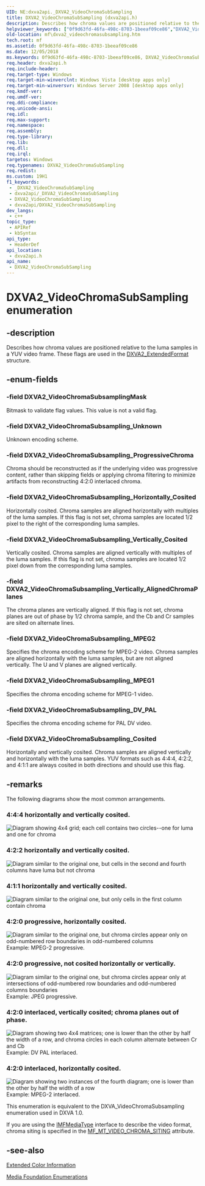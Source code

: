 ```yaml
---
UID: NE:dxva2api._DXVA2_VideoChromaSubSampling
title: DXVA2_VideoChromaSubSampling (dxva2api.h)
description: Describes how chroma values are positioned relative to the luma samples in a YUV video frame.
helpviewer_keywords: ["0f9d63fd-46fa-498c-8703-1beeaf09ce86","DXVA2_VideoChromaSubSampling","DXVA2_VideoChromaSubSampling enumeration [Media Foundation]","DXVA2_VideoChromaSubsamplingMask","DXVA2_VideoChromaSubsampling_Cosited","DXVA2_VideoChromaSubsampling_DV_PAL","DXVA2_VideoChromaSubsampling_Horizontally_Cosited","DXVA2_VideoChromaSubsampling_MPEG1","DXVA2_VideoChromaSubsampling_MPEG2","DXVA2_VideoChromaSubsampling_ProgressiveChroma","DXVA2_VideoChromaSubsampling_Unknown","DXVA2_VideoChromaSubsampling_Vertically_AlignedChromaPlanes","DXVA2_VideoChromaSubsampling_Vertically_Cosited","dxva2api/DXVA2_VideoChromaSubSampling","dxva2api/DXVA2_VideoChromaSubsamplingMask","dxva2api/DXVA2_VideoChromaSubsampling_Cosited","dxva2api/DXVA2_VideoChromaSubsampling_DV_PAL","dxva2api/DXVA2_VideoChromaSubsampling_Horizontally_Cosited","dxva2api/DXVA2_VideoChromaSubsampling_MPEG1","dxva2api/DXVA2_VideoChromaSubsampling_MPEG2","dxva2api/DXVA2_VideoChromaSubsampling_ProgressiveChroma","dxva2api/DXVA2_VideoChromaSubsampling_Unknown","dxva2api/DXVA2_VideoChromaSubsampling_Vertically_AlignedChromaPlanes","dxva2api/DXVA2_VideoChromaSubsampling_Vertically_Cosited","mf.dxva2_videochromasubsampling"]
old-location: mf\dxva2_videochromasubsampling.htm
tech.root: mf
ms.assetid: 0f9d63fd-46fa-498c-8703-1beeaf09ce86
ms.date: 12/05/2018
ms.keywords: 0f9d63fd-46fa-498c-8703-1beeaf09ce86, DXVA2_VideoChromaSubSampling, DXVA2_VideoChromaSubSampling enumeration [Media Foundation], DXVA2_VideoChromaSubsamplingMask, DXVA2_VideoChromaSubsampling_Cosited, DXVA2_VideoChromaSubsampling_DV_PAL, DXVA2_VideoChromaSubsampling_Horizontally_Cosited, DXVA2_VideoChromaSubsampling_MPEG1, DXVA2_VideoChromaSubsampling_MPEG2, DXVA2_VideoChromaSubsampling_ProgressiveChroma, DXVA2_VideoChromaSubsampling_Unknown, DXVA2_VideoChromaSubsampling_Vertically_AlignedChromaPlanes, DXVA2_VideoChromaSubsampling_Vertically_Cosited, dxva2api/DXVA2_VideoChromaSubSampling, dxva2api/DXVA2_VideoChromaSubsamplingMask, dxva2api/DXVA2_VideoChromaSubsampling_Cosited, dxva2api/DXVA2_VideoChromaSubsampling_DV_PAL, dxva2api/DXVA2_VideoChromaSubsampling_Horizontally_Cosited, dxva2api/DXVA2_VideoChromaSubsampling_MPEG1, dxva2api/DXVA2_VideoChromaSubsampling_MPEG2, dxva2api/DXVA2_VideoChromaSubsampling_ProgressiveChroma, dxva2api/DXVA2_VideoChromaSubsampling_Unknown, dxva2api/DXVA2_VideoChromaSubsampling_Vertically_AlignedChromaPlanes, dxva2api/DXVA2_VideoChromaSubsampling_Vertically_Cosited, mf.dxva2_videochromasubsampling
req.header: dxva2api.h
req.include-header: 
req.target-type: Windows
req.target-min-winverclnt: Windows Vista [desktop apps only]
req.target-min-winversvr: Windows Server 2008 [desktop apps only]
req.kmdf-ver: 
req.umdf-ver: 
req.ddi-compliance: 
req.unicode-ansi: 
req.idl: 
req.max-support: 
req.namespace: 
req.assembly: 
req.type-library: 
req.lib: 
req.dll: 
req.irql: 
targetos: Windows
req.typenames: DXVA2_VideoChromaSubSampling
req.redist: 
ms.custom: 19H1
f1_keywords:
 - _DXVA2_VideoChromaSubSampling
 - dxva2api/_DXVA2_VideoChromaSubSampling
 - DXVA2_VideoChromaSubSampling
 - dxva2api/DXVA2_VideoChromaSubSampling
dev_langs:
 - c++
topic_type:
 - APIRef
 - kbSyntax
api_type:
 - HeaderDef
api_location:
 - dxva2api.h
api_name:
 - DXVA2_VideoChromaSubSampling
---
```


# DXVA2_VideoChromaSubSampling enumeration


## -description

Describes how chroma values are positioned relative to the luma samples in a YUV video frame. These flags are used in the <a href="https://docs.microsoft.com/windows/desktop/api/dxva2api/ns-dxva2api-dxva2_extendedformat">DXVA2_ExtendedFormat</a> structure.

## -enum-fields

### -field DXVA2_VideoChromaSubsamplingMask

Bitmask to validate flag values. This value is not a valid flag.

### -field DXVA2_VideoChromaSubsampling_Unknown

Unknown encoding scheme.

### -field DXVA2_VideoChromaSubsampling_ProgressiveChroma

Chroma should be reconstructed as if the underlying video was progressive content, rather than skipping fields or applying chroma filtering to minimize artifacts from reconstructing 4:2:0 interlaced chroma.

### -field DXVA2_VideoChromaSubsampling_Horizontally_Cosited

Horizontally cosited. Chroma samples are aligned horizontally with multiples of the luma samples. If this flag is not set, chroma samples are located 1/2 pixel to the right of the corresponding luma samples.

### -field DXVA2_VideoChromaSubsampling_Vertically_Cosited

Vertically cosited. Chroma samples are aligned vertically with multiples of the luma samples. If this flag is not set, chroma samples are located 1/2 pixel down from the corresponding luma samples.

### -field DXVA2_VideoChromaSubsampling_Vertically_AlignedChromaPlanes

The chroma planes are vertically aligned. If this flag is not set, chroma planes are out of phase by 1/2 chroma sample, and the Cb and Cr samples are sited on alternate lines.

### -field DXVA2_VideoChromaSubsampling_MPEG2

Specifies the chroma encoding scheme for MPEG-2 video. Chroma samples are aligned horizontally with the luma samples, but are not aligned vertically. The U and V planes are aligned vertically.

### -field DXVA2_VideoChromaSubsampling_MPEG1

Specifies the chroma encoding scheme for MPEG-1 video.

### -field DXVA2_VideoChromaSubsampling_DV_PAL

Specifies the chroma encoding scheme for PAL DV video.

### -field DXVA2_VideoChromaSubsampling_Cosited

Horizontally and vertically cosited. Chroma samples are aligned vertically and horizontally with the luma samples. YUV formats such as 4:4:4, 4:2:2, and 4:1:1 are always cosited in both directions and should use this flag.

## -remarks

The following diagrams show the most common arrangements.

<h3><a id="4_4_4_horizontally_and_vertically_cosited._________"></a><a id="4_4_4_HORIZONTALLY_AND_VERTICALLY_COSITED._________"></a>4:4:4 horizontally and vertically cosited.
        </h3>
<img alt="Diagram showing 4x4 grid; each cell contains two circles--one for luma and one for chroma " border="" src="images/1a4cc0bf-87e4-4695-a14f-2f8a653f7ba9.gif"/>
<h3><a id="4_2_2_horizontally_and_vertically_cosited._________"></a><a id="4_2_2_HORIZONTALLY_AND_VERTICALLY_COSITED._________"></a>4:2:2 horizontally and vertically cosited.
        </h3>
<img alt="Diagram similar to the original one, but cells in the second and fourth columns have luma but not chroma" border="" src="images/11280687-7d75-4b6d-9e69-d78d767f3491.gif"/>
<h3><a id="4_1_1_horizontally_and_vertically_cosited._________"></a><a id="4_1_1_HORIZONTALLY_AND_VERTICALLY_COSITED._________"></a>4:1:1 horizontally and vertically cosited.
        </h3>
<img alt="Diagram similar to the original one, but only cells in the first column contain chroma " border="" src="images/7443405f-735c-44fd-ad09-613f696eadf3.gif"/>
<h3><a id="4_2_0_progressive__horizontally_cosited._________"></a><a id="4_2_0_PROGRESSIVE__HORIZONTALLY_COSITED._________"></a>4:2:0 progressive, horizontally cosited.
        </h3>
<img alt="Diagram similar to the original one, but chroma circles appear only on odd-numbered row boundaries in odd-numbered columns" border="" src="images/ba14c38b-bcab-4e68-ab24-e4a9162ce12f.gif"/>
Example: MPEG-2 progressive.

<h3><a id="4_2_0_progressive__not_cosited_horizontally_or_vertically._________"></a><a id="4_2_0_PROGRESSIVE__NOT_COSITED_HORIZONTALLY_OR_VERTICALLY._________"></a>4:2:0 progressive, not cosited horizontally or vertically.
        </h3>
<img alt="Diagram similar to the original one, but chroma circles appear only at intersections of odd-numbered row boundaries and odd-numbered columns boundaries" border="" src="images/6fec0c32-14a9-43d2-9703-f3e5df2dc7a0.gif"/>
Example: JPEG progressive.

<h3><a id="4_2_0_interlaced__vertically_cosited__chroma_planes_out_of_phase._________"></a><a id="4_2_0_INTERLACED__VERTICALLY_COSITED__CHROMA_PLANES_OUT_OF_PHASE._________"></a>4:2:0 interlaced, vertically cosited; chroma planes out of phase.
        </h3>
<img alt="Diagram showing two 4x4 matrices; one is lower than the other by half the width of a row, and chroma circles in each column alternate between Cr and Cb" border="" src="images/f75760b6-59d2-4865-803d-e7ea5dd65914.gif"/>
Example: DV PAL interlaced.

<h3><a id="4_2_0_interlaced__horizontally_cosited._________"></a><a id="4_2_0_INTERLACED__HORIZONTALLY_COSITED._________"></a>4:2:0 interlaced, horizontally cosited.
        </h3>
<img alt="Diagram showing two instances of the fourth diagram; one is lower than the other by half the width of a row" border="" src="images/c09b7773-fcb7-4949-a894-1d35a113ed9b.gif"/>
Example: MPEG-2 interlaced.

This enumeration is equivalent to the DXVA_VideoChromaSubsampling enumeration used in DXVA 1.0.
      

If you are using the <a href="https://docs.microsoft.com/windows/desktop/api/mfobjects/nn-mfobjects-imfmediatype">IMFMediaType</a> interface to describe the video format, chroma siting is specified in the <a href="https://docs.microsoft.com/windows/desktop/medfound/mf-mt-video-chroma-siting-attribute">MF_MT_VIDEO_CHROMA_SITING</a> attribute.

## -see-also

<a href="https://docs.microsoft.com/windows/desktop/medfound/extended-color-information">Extended Color Information</a>



<a href="https://docs.microsoft.com/windows/desktop/medfound/media-foundation-enumerations">Media Foundation Enumerations</a>

